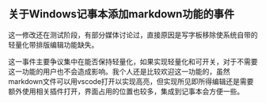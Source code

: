 ## 关于Windows记事本添加markdown功能的事件

这一修改还在测试阶段，有部分媒体讨论过，直接原因是写字板移除使系统自带的轻量化带排版编辑功能缺失。

这一事件主要争议集中在能否保持轻量化，如果实现轻量化和可开关，对于不需要这一功能的用户也不会造成影响。我个人还是比较欢迎这一功能的，虽然markdown文件可以用vscode打开以实现高亮，但实现所见即所得编辑还是需要额外使用相关插件打开，界面占用的位置也较多，集成到记事本会方便一些。